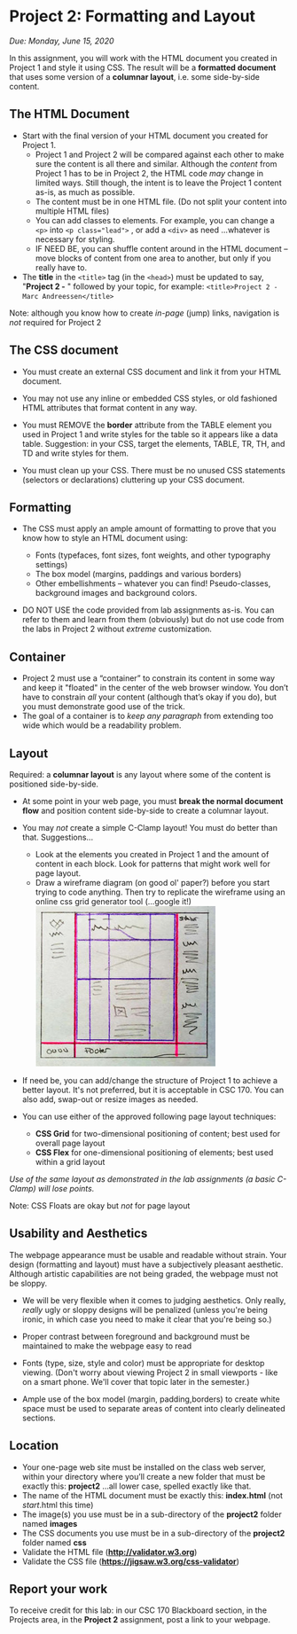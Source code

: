# Project 2: Formatting and Layout

*Due: Monday, June 15, 2020*

In this assignment, you will work with the HTML document you created in Project 1 and style it using CSS. 
The result will be a **formatted document** that uses some version of a **columnar layout**, i.e. some side-by-side content. 

## The HTML Document

- Start with the final version of your HTML document you created for Project 1.  
  - Project 1 and Project 2 will be compared against each other to make sure the content is all there and similar.  Although the *content* from Project 1 has to be in Project 2, the HTML code *may* change in limited ways. Still though, the intent is to leave the Project 1 content as-is, as much as possible.
  - The content must be in one HTML file.  (Do not split your content into multiple HTML files)
  - You can add classes to elements.  For example, you can change a `<p>` into `<p class="lead">` , or add a `<div>` as need ...whatever is necessary for styling.
  - IF NEED BE, you can shuffle content around in the HTML document – move blocks of content from one area to another, but only if you really have to.
- The **title** in the `<title>` tag (in the `<head>`) must be updated to say, "**Project 2 -** " followed by your topic, for example: `<title>Project 2 - Marc Andreessen</title>`

Note: although you know how to create *in-page* (jump) links, navigation is *not* required for Project 2

## The CSS document

- You must create an external CSS document and link it from your HTML document. 

- You may not use any inline or embedded CSS styles, or old fashioned HTML attributes that format content in any way.
- You must REMOVE the **border** attribute from the TABLE element you used in Project 1 and write styles for the table so it appears like a data table. Suggestion: in your CSS, target the elements, TABLE, TR, TH, and TD and write styles for them.
- You must clean up your CSS.  There must be no unused CSS statements (selectors or declarations) cluttering up your CSS document.

## Formatting

- The CSS must apply an ample amount of formatting to prove that you know how to style an HTML document using:
  - Fonts (typefaces, font sizes, font weights, and other typography settings)
  - The box model (margins, paddings and various borders)
  - Other embellishments – whatever you can find!  Pseudo-classes, background images and background colors.


- DO NOT USE the code provided from lab assignments as-is.  You can refer to them and learn from them (obviously) but do not use code from the labs in Project 2 without *extreme* customization. 

## Container

- Project 2 must use a “container” to constrain its content in some way and keep it "floated" in the center of the web browser window.  You don’t have to constrain *all* your content (although that’s okay if you do), but you must demonstrate good use of the trick.  
- The goal of a container is to *keep any paragraph* from extending too wide which would be a readability problem.  

## Layout

Required: a **columnar layout** is any layout where some of the content is positioned side-by-side.  

- At some point in your web page, you must **break the normal document flow** and position content side-by-side to create a columnar layout. 

- You may *not* create a simple C-Clamp layout!  You must do better than that. Suggestions...
  - Look at the elements you created in Project 1 and the amount of content in each block.  Look for patterns that might work well for page layout. 
  - Draw a wireframe diagram (on good ol' paper?) before you start trying to code anything.  Then try to replicate the wireframe using an online css grid generator tool (...google it!)
  ![figure1](media/figure1.jpg)
- If need be, you can add/change the structure of Project 1 to achieve a better layout.  It's not preferred, but it is acceptable in CSC 170.  You can also add, swap-out or resize images as needed.
- You can use either of the approved following page layout techniques:
  - **CSS Grid** for two-dimensional positioning of content; best used for overall page layout
  - **CSS Flex** for one-dimensional positioning of elements; best used within a grid layout

_Use of the same layout as demonstrated in the lab assignments (a basic C-Clamp) will lose points._

Note: CSS Floats are okay but *not* for page layout

## Usability and Aesthetics

The webpage appearance must be usable and readable without strain.  Your design (formatting and layout) must have a subjectively pleasant aesthetic. Although artistic capabilities are not being graded, the webpage must not be sloppy.

- We will be very flexible when it comes to judging aesthetics. Only really, *really* ugly or sloppy designs will be penalized (unless you're being ironic, in which case you need to make it clear that you're being so.)

- Proper contrast between foreground and background must be maintained to make the webpage easy to read
- Fonts (type, size, style and color) must be appropriate for desktop viewing. (Don't worry about viewing Project 2 in small viewports - like on a smart phone.  We'll cover that topic later in the semester.)
- Ample use of the box model (margin, padding,borders) to create white space must be used to separate areas of content into clearly delineated sections.

## Location

-  Your one-page web site must be installed on the class web server, within your directory where you’ll create a new folder that must be exactly this: **project2** ...all lower case, spelled exactly like that.
-  The name of the HTML document must be exactly this: **index.html** (not *start*.html this time)
-  The image(s) you use must be in a sub-directory of the **project2** folder named  **images**
-  The CSS documents you use must be in a sub-directory of the **project2** folder named **css**
-  Validate the HTML file (**http://validator.w3.org**)
-  Validate the CSS file (**https://jigsaw.w3.org/css-validator**)

## Report your work

To receive credit for this lab: in our CSC 170 Blackboard section, in the Projects area, in the **Project 2** assignment, post a link to your webpage.